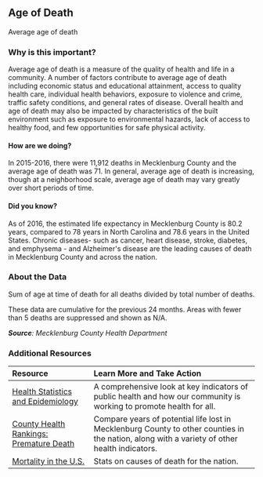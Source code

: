 ## Age of Death
Average age of death

### Why is this important?
Average age of death is a measure of the quality of health and life in a community. A number of factors contribute to average age of death including economic status and educational attainment, access to quality health care, individual health behaviors, exposure to violence and crime, traffic safety conditions, and general rates of disease. Overall health and age of death may also be impacted by characteristics of the built environment such as exposure to environmental hazards, lack of access to healthy food, and few opportunities for safe physical activity. 

#### How are we doing?
In 2015-2016, there were 11,912 deaths in Mecklenburg County and the average age of death was 71. In general, average age of death is increasing, though at a neighborhood scale, average age of death may vary greatly over short periods of time. 

#### Did you know?
As of 2016, the estimated life expectancy in Mecklenburg County is 80.2 years, compared to 78 years in North Carolina and 78.6 years in the United States. Chronic diseases- such as cancer, heart disease, stroke, diabetes, and emphysema - and Alzheimer's disease are the leading causes of death in Mecklenburg County and across the nation. 

### About the Data
Sum of age at time of death for all deaths divided by total number of deaths. 

These data are cumulative for the previous 24 months. Areas with fewer than 5 deaths are suppressed and shown as N/A.

_**Source**: Mecklenburg County Health Department_

### Additional Resources
|Resource | Learn More and Take Action | 
|:--- | :--- |
|[Health Statistics and Epidemiology](https://www.mecknc.gov/healthdepartment/healthstatistics/pages/default.aspx)| A comprehensive look at key indicators of public health and how our community is working to promote health for all.
|[County Health Rankings: Premature Death](http://www.countyhealthrankings.org/app/north-carolina/2014/measure/outcomes/1/map) |Compare years of potential life lost in Mecklenburg County to other counties in the nation, along with a variety of other health indicators.
|[Mortality in the U.S.](http://www.cdc.gov/nchs/fastats/deaths.htm)| Stats on causes of death for the nation.
